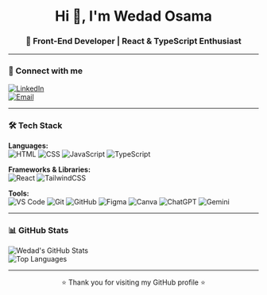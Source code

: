<h1 align="center">Hi 👋, I'm Wedad Osama</h1>
<h3 align="center">🚀 Front-End Developer | React & TypeScript Enthusiast</h3>

---

### 🤝 Connect with me

[![LinkedIn](https://img.shields.io/badge/LinkedIn-Wedad%20ElKammash-blue?style=flat&logo=linkedin)](https://www.linkedin.com/in/wedad-elkammash-252418309)  
[![Email](https://img.shields.io/badge/Email-welkammash@gmail.com-red?style=flat&logo=gmail&logoColor=white)](mailto:welkammash@gmail.com)

---

### 🛠️ Tech Stack

**Languages:**  
![HTML](https://img.shields.io/badge/HTML5-E34F26?style=flat&logo=html5&logoColor=white)
![CSS](https://img.shields.io/badge/CSS3-1572B6?style=flat&logo=css3&logoColor=white)
![JavaScript](https://img.shields.io/badge/JavaScript-F7DF1E?style=flat&logo=javascript&logoColor=black)
![TypeScript](https://img.shields.io/badge/TypeScript-007ACC?style=flat&logo=typescript&logoColor=white)

**Frameworks & Libraries:**  
![React](https://img.shields.io/badge/React-20232A?style=flat&logo=react&logoColor=61DAFB)
![TailwindCSS](https://img.shields.io/badge/TailwindCSS-38B2AC?style=flat&logo=tailwind-css&logoColor=white)

**Tools:**  
![VS Code](https://img.shields.io/badge/VS%20Code-007ACC?style=flat&logo=visual-studio-code&logoColor=white)
![Git](https://img.shields.io/badge/Git-F05032?style=flat&logo=git&logoColor=white)
![GitHub](https://img.shields.io/badge/GitHub-181717?style=flat&logo=github&logoColor=white)
![Figma](https://img.shields.io/badge/Figma-F24E1E?style=flat&logo=figma&logoColor=white)
![Canva](https://img.shields.io/badge/Canva-00C4CC?style=flat&logo=canva&logoColor=white)
![ChatGPT](https://img.shields.io/badge/ChatGPT-10A37F?style=flat&logo=openai&logoColor=white)
![Gemini](https://img.shields.io/badge/Google%20Gemini-4285F4?style=flat&logo=google&logoColor=white)

---

### 📊 GitHub Stats

![Wedad's GitHub Stats](https://github-readme-stats.vercel.app/api?username=wedadosama&show_icons=true&theme=radical)  
![Top Languages](https://github-readme-stats.vercel.app/api/top-langs/?username=wedadosama&layout=compact&theme=radical)

---

<p align="center">⭐️ Thank you for visiting my GitHub profile ⭐️</p>

